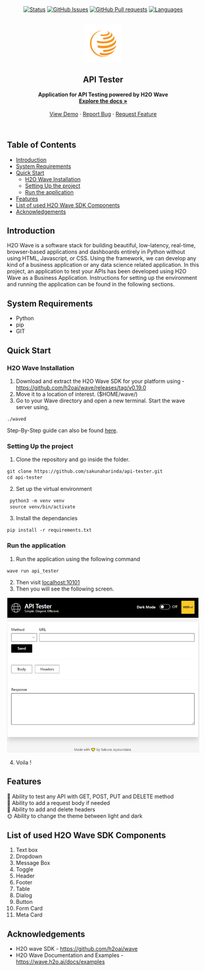 
<div align="center">
  
  [![Status](https://img.shields.io/badge/status-active-green)]()
  [![GitHub Issues](https://img.shields.io/github/issues/sakunaharinda/api-tester?style=plastic)](https://github.com/sakunaharinda/api-tester/issues)
  [![GitHub Pull requests](https://img.shields.io/github/issues-pr-raw/sakunaharinda/api-tester)](https://github.com/sakunaharinda/api-tester/pulls) 
  [![Languages](https://img.shields.io/github/languages/top/sakunaharinda/api-tester)]()
  
</div>

<br />
<div align="center">
  <a href="https://github.com/sakunaharinda/api-tester">
    <img src="images/globe.png" alt="Logo" width="100" height="100">
  </a>
  <h2 align="center">API Tester</h2>
  <p align="center">
    <strong>Application for API Testing powered by H2O Wave</strong>
    <br/>
    <a href="https://github.com/othneildrew/Best-README-Template"><strong>Explore the docs »</strong></a>
    <br />
    <br />
    <a href="https://github.com/sakunaharinda/api-tester">View Demo</a>
    ·
    <a href="https://github.com/sakunaharinda/api-tester/issues">Report Bug</a>
    ·
    <a href="https://github.com/sakunaharinda/api-tester/issues">Request Feature</a>
  </p>
</div>
<br/>

## Table of Contents

- [Introduction](#intro)
- [System Requirements](#req)
- [Quick Start](#qstart)
  - [H2O Wave Installation](#qstart_waveinstall)
  - [Setting Up the project](#qstart_setup)
  - [Run the application](#qstart_run)
- [Features](#features)
- [List of used H2O Wave SDK Components](#comp)
- [Acknowledgements](#ack)

## Introduction <a name = "intro"></a>

H2O Wave is a software stack for building beautiful, low-latency, real-time, browser-based applications and dashboards entirely in Python without using HTML, Javascript, or CSS. Using the framework, we can develop any kind of a business application or any data science related application. In this project, an application to test your APIs has been developed using H2O Wave as a Business Application. Instructions for setting up the environment and running the application can be found in the following sections.

## System Requirements <a name = "req"></a>

- Python
- pip
- GIT

## Quick Start <a name = "qstart"></a>

### H2O Wave Installation <a name = "qstart_waveinstall"></a>

1. Download and extract the H2O Wave SDK for your platform using -
https://github.com/h2oai/wave/releases/tag/v0.19.0 
2. Move it to a location of interest. ($HOME/wave/)
3. Go to your Wave directory and open a new terminal. Start the wave server using,
  ```
./waved
```

Step-By-Step guide can also be found [here](https://wave.h2o.ai/docs/installation).

### Setting Up the project <a name = "qstart_setup"></a>

1. Clone the repository and go inside the folder.
  ```
  git clone https://github.com/sakunaharinda/api-tester.git
  cd api-tester
  ```
2. Set up the virtual environment
  ```
   python3 -m venv venv
   source venv/bin/activate
  ```
3. Install the dependancies
  ```
  pip install -r requirements.txt
  ```
  
### Run the application <a name = "qstart_run"></a>

1. Run the application using the following command
  ```
  wave run api_tester
  ```
2. Then visit [localhost:10101](http://localhost:10101/api)
3. Then you will see the following screen.

<div align="center">
  <img src="images/home.PNG" alt="Home">
</div>

4. Voila !

## Features <a name = "features"></a>

🔮 Ability to test any API with GET, POST, PUT and DELETE method
<br/>
📄 Ability to add a request body if needed
<br/>
📜 Ability to add and delete headers
<br/>
🌞 Ability to change the theme between light and dark
<br/>

## List of used H2O Wave SDK Components <a name = "comp"></a>

1. Text box
2. Dropdown
3. Message Box
4. Toggle
5. Header
6. Footer
7. Table
8. Dialog
9. Button
10. Form Card
11. Meta Card

## Acknowledgements <a name = "ack"></a>

- H2O wave SDK - https://github.com/h2oai/wave 
- H2O Wave Documentation and Examples - https://wave.h2o.ai/docs/examples 



